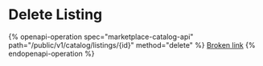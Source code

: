 # Delete Listing

{% openapi-operation spec="marketplace-catalog-api" path="/public/v1/catalog/listings/{id}" method="delete" %}
[Broken link](broken-reference)
{% endopenapi-operation %}
